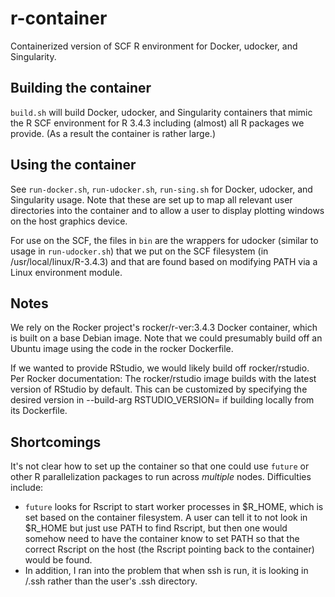 # r-container
Containerized version of SCF R environment for Docker, udocker, and Singularity.

## Building the container

`build.sh` will build Docker, udocker, and Singularity containers that mimic the R SCF environment for R 3.4.3 including (almost) all R packages we provide. (As a result the container is rather large.)

## Using the container

See `run-docker.sh`, `run-udocker.sh`, `run-sing.sh` for Docker, udocker, and Singularity usage. Note that these are set up to map all relevant user directories into the container and to allow a user to display plotting windows on the host graphics device.

For use on the SCF, the files in `bin` are the wrappers for udocker (similar to usage in `run-udocker.sh`) that we put on the SCF filesystem (in /usr/local/linux/R-3.4.3) and that are found based on modifying PATH via a Linux environment module. 

## Notes

We rely on the Rocker project's rocker/r-ver:3.4.3 Docker container, which is built on a base Debian image. Note that we could presumably build off an Ubuntu image using the code in the rocker Dockerfile.

If we wanted to provide RStudio, we would likely build off rocker/rstudio. Per Rocker documentation: The rocker/rstudio image builds with the latest version of RStudio by default. This can be customized by specifying the desired version in --build-arg RSTUDIO_VERSION=<VERSION> if building locally from its Dockerfile.

## Shortcomings

It's not clear how to set up the container so that one could use `future` or other R parallelization packages to run across _multiple_ nodes. Difficulties include:

 - `future` looks for Rscript to start worker processes in $R_HOME, which is set based on the container filesystem. A user can tell it to not look in $R_HOME but just use PATH to find Rscript, but then one would somehow need to have the container know to set PATH so that the correct Rscript on the host (the Rscript pointing back to the container) would be found.
 - In addition, I ran into the problem that when ssh is run, it is looking in /.ssh rather than the user's .ssh directory. 
